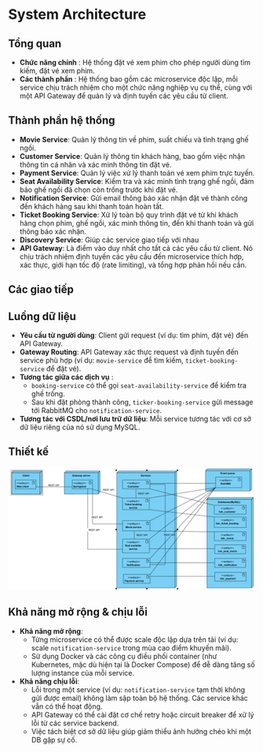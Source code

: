 # System Architecture

## Tổng quan
- **Chức năng chính** : Hệ thống đặt vé xem phim cho phép người dùng tìm kiếm, đặt vé xem phim.
- **Các thành phần** : Hệ thống bao gồm các microservice độc lập, mỗi service chịu trách nhiệm 
cho một chức năng nghiệp vụ cụ thể, cùng với một API Gateway để quản lý và định tuyến các yêu cầu từ client.

## Thành phần hệ thống
- **Movie Service**: Quản lý thông tin về phim, suất chiếu và tình trạng ghế ngồi. 
- **Customer Service**: Quản lý thông tin khách hàng, bao gồm việc nhận thông tin cá nhân và xác minh thông tin đặt vé.
- **Payment Service**: Quản lý việc xử lý thanh toán vé xem phim trực tuyến. 
- **Seat Availability Service**: Kiểm tra và xác minh tình trạng ghế ngồi, đảm bảo ghế ngồi đã chọn còn trống trước khi đặt vé.
- **Notification Service**: Gửi email thông báo xác nhận đặt vé thành công đến khách hàng sau khi thanh toán hoàn tất.
- **Ticket Booking Service**: Xử lý toàn bộ quy trình đặt vé từ khi khách hàng chọn phim, ghế ngồi, xác minh thông tin, đến khi thanh toán và gửi thông báo xác nhận.
- **Discovery Service**: Giúp các service giao tiếp với nhau
- **API Gateway**: Là điểm vào duy nhất cho tất cả các yêu cầu từ client. Nó chịu trách nhiệm định tuyến các yêu cầu đến microservice thích hợp, xác thực, giới hạn tốc độ (rate limiting), và tổng hợp phản hồi nếu cần.

## Các giao tiếp

## Luồng dữ liệu
- **Yêu cầu từ người dùng**: Client gửi request (ví dụ: tìm phim, đặt vé) đến API Gateway.
- **Gateway Routing**: API Gateway xác thực request và định tuyến đến service phù hợp (ví dụ: `movie-service` để tìm kiếm, `ticket-booking-service` để đặt vé).
- **Tương tác giữa các dịch vụ** : 
  - `booking-service` có thể gọi `seat-availability-service` để kiểm tra ghế trống.
  - Sau khi đặt phòng thành công, `ticker-booking-service` gửi message tới RabbitMQ cho `notification-service`.
- **Tương tác với CSDL/nơi lưu trữ dữ liệu**: Mỗi service tương tác với cơ sở dữ liệu riêng của nó sử dụng MySQL.

## Thiết kế
![Microservice](../docs/assets/microservices.png)
## Khả năng mở rộng & chịu lỗi
- **Khả năng mở rộng**:
    - Từng microservice có thể được scale độc lập dựa trên tải (ví dụ: scale `notification-service` trong mùa cao điểm khuyến mãi).
    - Sử dụng Docker và các công cụ điều phối container (như Kubernetes, mặc dù hiện tại là Docker Compose) để dễ dàng tăng số lượng instance của mỗi service.
- **Khả năng chịu lỗi**:
    - Lỗi trong một service (ví dụ: `notification-service` tạm thời không gửi được email) không làm sập toàn bộ hệ thống. Các service khác vẫn có thể hoạt động.
    - API Gateway có thể cài đặt cơ chế retry hoặc circuit breaker để xử lý lỗi từ các service backend.
    - Việc tách biệt cơ sở dữ liệu giúp giảm thiểu ảnh hưởng chéo khi một DB gặp sự cố.

